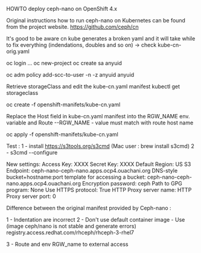 HOWTO deploy ceph-nano on OpenShift 4.x

Original instructions how to run ceph-nano on Kubernetes can be found from the project website. https://github.com/ceph/cn

It's good to be aware cn kube generates a broken yaml and it will take while to fix everything (indendations, doubles and so on) -> check kube-cn-orig.yaml


oc login ...
oc new-project <myproject>
oc create sa anyuid

oc adm policy add-scc-to-user -n <myproject> -z anyuid anyuid

Retrieve storageClass and edit the kube-cn.yaml manifest 
kubectl get storageclass

oc create -f openshift-manifets/kube-cn.yaml

Replace the Host field in kube-cn.yaml manifest into the RGW_NAME env. variable and Route 
--RGW_NAME - value must match with route host name

oc apply -f openshift-manifets/kube-cn.yaml

Test :
1 - install https://s3tools.org/s3cmd (Mac user : brew install s3cmd)
2 - s3cmd --configure

New settings:
  Access Key: XXXX
  Secret Key: XXXX
  Default Region: US
  S3 Endpoint: ceph-nano-ceph-nano.apps.ocp4.ouachani.org
  DNS-style bucket+hostname:port template for accessing a bucket: ceph-nano-ceph-nano.apps.ocp4.ouachani.org
  Encryption password: ceph
  Path to GPG program: None
  Use HTTPS protocol: True
  HTTP Proxy server name: 
  HTTP Proxy server port: 0


Difference between the original manifest provided by Ceph-nano :

1 - Indentation are incorrect
2 - Don't use default container image - Use (image ceph/nano is not stable and generate errors)
    registry.access.redhat.com/rhceph/rhceph-3-rhel7

3 - Route and env RGW_name to external access




